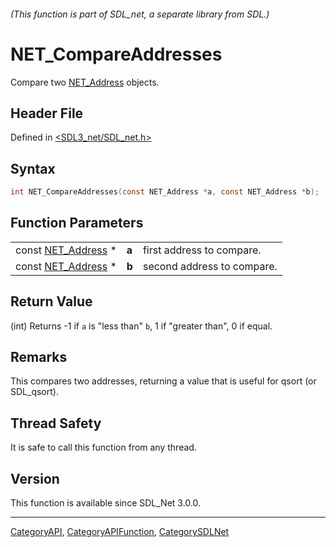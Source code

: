 ###### (This function is part of SDL_net, a separate library from SDL.)
# NET_CompareAddresses

Compare two [NET_Address](NET_Address) objects.

## Header File

Defined in [<SDL3_net/SDL_net.h>](https://github.com/libsdl-org/SDL_net/blob/main/include/SDL3_net/SDL_net.h)

## Syntax

```c
int NET_CompareAddresses(const NET_Address *a, const NET_Address *b);
```

## Function Parameters

|                                    |       |                            |
| ---------------------------------- | ----- | -------------------------- |
| const [NET_Address](NET_Address) * | **a** | first address to compare.  |
| const [NET_Address](NET_Address) * | **b** | second address to compare. |

## Return Value

(int) Returns -1 if `a` is "less than" `b`, 1 if "greater than", 0 if
equal.

## Remarks

This compares two addresses, returning a value that is useful for qsort (or
SDL_qsort).

## Thread Safety

It is safe to call this function from any thread.

## Version

This function is available since SDL_Net 3.0.0.

----
[CategoryAPI](CategoryAPI), [CategoryAPIFunction](CategoryAPIFunction), [CategorySDLNet](CategorySDLNet)

